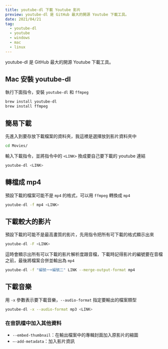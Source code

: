 ```yaml
---
title: youtube-dl 下載 Youtube 影片
preview: youtube-dl 是 GitHub 最大的開源 Youtube 下載工具。
date: 2021/04/21
tag: 
  - youtube-dl
  - youtube
  - windows
  - mac
  - linux
--- 
```


youtube-dl 是 GitHub 最大的開源 Youtube 下載工具。

## Mac 安裝 youtube-dl

執行下面指令，安裝 `youtube-dl` 和 `ffmpeg`

```bash
brew install youtube-dl
brew install ffmpeg
```

## 簡易下載

先進入到要存放下載檔案的資料夾，我這裡是選擇放到影片資料夾中

```bash
cd Movies/
```

輸入下載指令，並將指令中的 `<LINK>` 換成要自己要下載的 youtube 連結

```bash
youtube-dl <LINK>
```

## 轉檔成 mp4

預設下載的檔案可能不是 `mp4` 的格式，可以用 `ffmpeg` 轉換成 `mp4`

```bash
youtube-dl -f mp4 <LINK>
```

## 下載較大的影片

預設下載的可能不是最高畫質的影片，先用指令把所有可下載的格式顯示出來

```bash
youtube-dl -F <LINK>
```

這時會顯示出所有可以下載的影片解析度跟音檔，下載時記得影片的編號要在音檔之前，最後將檔案合併並輸出為 `mp4`

```bash
youtube-dl -f "編號一+編號二" LINK --merge-output-format mp4
```

## 下載音樂

用 `-x` 參數表示要下載音樂，`--audio-format` 指定要輸出的檔案類型

```bash
youtube-dl -x --audio-format mp3 <LINK>
```

### 在音訊檔中加入其他資料

* `--embed-thumbnail`：在輸出檔案中的專輯封面加入原影片的縮圖
* `—-add-metadata`：加入影片資訊